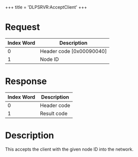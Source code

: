 +++
title = 'DLPSRVR:AcceptClient'
+++

# Request

| Index Word | Description                |
|------------|----------------------------|
| 0          | Header code \[0x00090040\] |
| 1          | Node ID                    |

# Response

| Index Word | Description |
|------------|-------------|
| 0          | Header code |
| 1          | Result code |

# Description

This accepts the client with the given node ID into the network.
